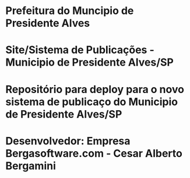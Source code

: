 # Prefeitura do Muncipio de Presidente Alves
# Site/Sistema de Publicações - Municipio de Presidente Alves/SP

# Repositório para deploy para o novo sistema de publicaço do Municipio de Presidente Alves/SP

# Desenvolvedor: Empresa Bergasoftware.com - Cesar Alberto Bergamini


